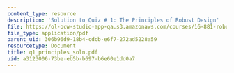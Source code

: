 ```yaml
---
content_type: resource
description: 'Solution to Quiz # 1: The Principles of Robust Design'
file: https://ol-ocw-studio-app-qa.s3.amazonaws.com/courses/16-881-robust-system-design-summer-1998/a312300673beeb5bb697b6e60e1dd0a7_q1_principles_soln.pdf
file_type: application/pdf
parent_uid: 306b96d9-18b4-cdcb-e6f7-272ad5228a59
resourcetype: Document
title: q1_principles_soln.pdf
uid: a3123006-73be-eb5b-b697-b6e60e1dd0a7
---
```

